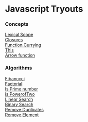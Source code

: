 # Javascript Tryouts
<h3>Concepts</h3>
<a href="lexicalScope.js">Lexical Scope</a><br/>
<a href="closures.js">Closures</a><br/>
<a href="functionCurrying.js">Function Currying</a><br/>
<a href="this.js">This</a><br/>
<a href="arrow.js">Arrow function</a><br/>
<h3>Algorithms</h3>
<a href="fibanocci.js">Fibanocci</a><br/>
<a href="factorial.js">Factorial</a><br/>
<a href="prime.js">Is Prime number</a><br/>
<a href="isPowerofTwo.js">is PowerofTwo</a><br/>
<a href="linearSearch.js">Linear Search</a><br/>
<a href="binarySearch.js">Binary Search</a><br/>
<a href="removeDuplicates.js">Remove Duplicates</a><br/>
<a href="removeElement.js">Remove Element</a><br/>
